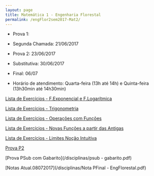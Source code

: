 ```yaml
---
layout: page
title: Matemática 1 - Engenharia Florestal
permalink: /engFlor2sem2017-Mat2/
---
```


- Prova 1:
- Segunda Chamada: 21/06/2017
- Prova 2: 23/06/2017
- Substitutiva: 30/06/2017
- Final: 06/07

- Horário de atendimento: Quarta-feira (13h até 14h) e Quinta-feira (13h30min até 14h30min)

[Lista de Exercícios - F.Exponencial e F.Logarítmica](/disciplinas/listaExp-Log.pdf)

[Lista de Exercícios - Trigonometria](/disciplinas/listaTrig.pdf)

[Lista de Exercícios - Operações com Funções](/disciplinas/listaOperFuncoes.pdf)

[Lista de Exercícios - Novas Funções a partir das Antigas](/disciplinas/ListaNovasFuncApartirDasAnt.pdf)

[Lista de Exercícios - Limites Noção Intuitiva](/disciplinas/listaLimite.pdf)

[Prova P2](/disciplinas/prova3.pdf)

[Prova PSub com Gabarito](/disciplinas/psub - gabarito.pdf)

[Notas Atual.08072017](/disciplinas/Nota PFinal - EngFlorestal.pdf)
